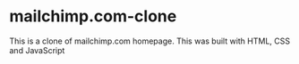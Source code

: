 # mailchimp.com-clone

This is a clone of mailchimp.com homepage. This was built with HTML, CSS and JavaScript

